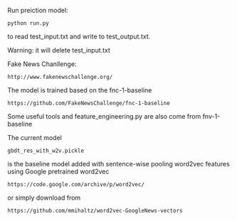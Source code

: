 Run preiction model: 
```
python run.py
```
to read test_input.txt and write to test_output.txt.

Warning: it will delete test_input.txt


Fake News Chanllenge: 
```
http://www.fakenewschallenge.org/
```

The model is trained based on the fnc-1-baseline
```
https://github.com/FakeNewsChallenge/fnc-1-baseline
```

Some useful tools and feature_engineering.py are also come from fnv-1-baseline

The current model 
```
gbdt_res_with_w2v.pickle
``` 
is the baseline model added with sentence-wise pooling word2vec features using Google pretrained word2vec
```
https://code.google.com/archive/p/word2vec/
```
or simply download from
```
https://github.com/mmihaltz/word2vec-GoogleNews-vectors
```
